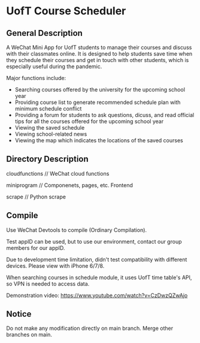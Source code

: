 # UofT Course Scheduler



## General Description

A WeChat Mini App for UofT students to manage their courses and discuss with their classmates online. It is designed to help students save time when they schedule their courses and get in touch with other students, which is especially useful during the pandemic.

Major functions include: 

- Searching courses offered by the university for the upcoming school year
- Providing course list to generate recommended schedule plan with minimum schedule conflict
- Providing a forum for students to ask questions, dicuss, and read official tips for all the courses offered for the upcoming school year
- Viewing the saved schedule
- Viewing school-related news
- Viewing the map which indicates the locations of the saved courses



## Directory Description

cloudfunctions       // WeChat cloud functions

miniprogram          // Componenets, pages, etc. Frontend

scrape                   // Python scrape



## Compile

Use WeChat Devtools to compile (Ordinary Compilation). 

Test appID can be used, but to use our environment, contact our group members for our appID.

Due to development time limitation, didn't test compatibility with different devices. Please view with iPhone 6/7/8.

When searching courses in schedule module, it uses UofT time table's API, so VPN is needed to access data.

Demonstration video: https://www.youtube.com/watch?v=CzDwzQZwAjo



## Notice

Do not make any modification directly on main branch. Merge other branches on main.

